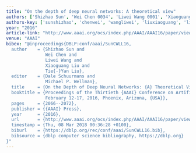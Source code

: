 ```yaml
---
title: "On the depth of deep neural networks: A theoretical view"
authors: ['Shizhao Sun', 'Wei Chen 0034', 'Liwei Wang 0001', 'Xiaoguang Liu', 'Tie-Yan Liu']
authors-key: ['sunshizhao', 'chenwei', 'wangliwei', 'liuxiaoguang', 'liutieyan']
year: "2016"
article-link: "http://www.aaai.org/ocs/index.php/AAAI/AAAI16/paper/view/12073"
venue: "AAAI"
bibex: "@inproceedings{DBLP:conf/aaai/SunCWLL16,
  author    = {Shizhao Sun and
               Wei Chen and
               Liwei Wang and
               Xiaoguang Liu and
               Tie{-}Yan Liu},
  editor    = {Dale Schuurmans and
               Michael P. Wellman},
  title     = {On the Depth of Deep Neural Networks: {A} Theoretical View},
  booktitle = {Proceedings of the Thirtieth {AAAI} Conference on Artificial Intelligence,
               February 12-17, 2016, Phoenix, Arizona, {USA}},
  pages     = {2066--2072},
  publisher = {{AAAI} Press},
  year      = {2016},
  url       = {http://www.aaai.org/ocs/index.php/AAAI/AAAI16/paper/view/12073},
  timestamp = {Thu, 08 Mar 2018 00:36:28 +0100},
  biburl    = {https://dblp.org/rec/conf/aaai/SunCWLL16.bib},
  bibsource = {dblp computer science bibliography, https://dblp.org}
}"
---
```

